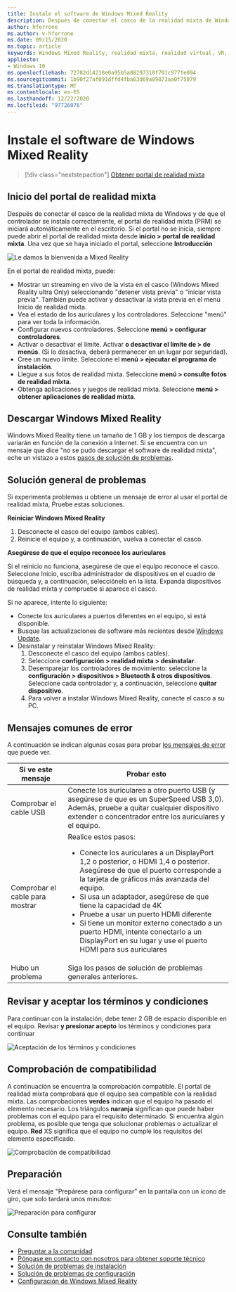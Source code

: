 ```yaml
---
title: Instale el software de Windows Mixed Reality
description: Después de conectar el casco de la realidad mixta de Windows, use la aplicación del portal de realidad mixta para empezar a trabajar y descargar las características de Windows Mixed Reality.
author: hferrone
ms.author: v-hferrone
ms.date: 09/15/2020
ms.topic: article
keywords: Windows Mixed Reality, realidad mixta, realidad virtual, VR, MR, introducción, configuración, portal de realidad mixta
appliesto:
- Windows 10
ms.openlocfilehash: 72782d14218e0a95b5a88297310f791c977fe094
ms.sourcegitcommit: 1b90f27af091dffd4fba63d69a89873aa0f75079
ms.translationtype: MT
ms.contentlocale: es-ES
ms.lasthandoff: 12/22/2020
ms.locfileid: "97726076"
---
```

# <a name="install-windows-mixed-reality-software"></a>Instale el software de Windows Mixed Reality

> [!div class="nextstepaction"]
> [Obtener portal de realidad mixta](https://www.microsoft.com/p/mixed-reality-portal/9ng1h8b3zc7m?activetab=pivot:overviewtab)

## <a name="launch-mixed-reality-portal"></a>Inicio del portal de realidad mixta

Después de conectar el casco de la realidad mixta de Windows y de que el controlador se instala correctamente, el portal de realidad mixta (PRM) se iniciará automáticamente en el escritorio. Si el portal no se inicia, siempre puede abrir el portal de realidad mixta desde **inicio > portal de realidad mixta**. Una vez que se haya iniciado el portal, seleccione **Introducción**

![Le damos la bienvenida a Mixed Reality](images/1050px-mixedrealityportal.png)

En el portal de realidad mixta, puede:

* Mostrar un streaming en vivo de la vista en el casco (Windows Mixed Reality ultra Only) seleccionando "detener vista previa" o "iniciar vista previa". También puede activar y desactivar la vista previa en el menú Inicio de realidad mixta.
* Vea el estado de los auriculares y los controladores. Seleccione "menú" para ver toda la información.
* Configurar nuevos controladores. Seleccione **menú > configurar controladores**.
* Activar o desactivar el límite. Activar **o desactivar el límite de > de menús**. (Si lo desactiva, deberá permanecer en un lugar por seguridad).
* Cree un nuevo límite. Seleccione el **menú > ejecutar el programa de instalación**.
* Llegue a sus fotos de realidad mixta. Seleccione **menú > consulte fotos de realidad mixta**.
* Obtenga aplicaciones y juegos de realidad mixta. Seleccione **menú > obtener aplicaciones de realidad mixta**.

## <a name="download-windows-mixed-reality"></a>Descargar Windows Mixed Reality

Windows Mixed Reality tiene un tamaño de 1 GB y los tiempos de descarga variarán en función de la conexión a Internet. Si se encuentra con un mensaje que dice "no se pudo descargar el software de realidad mixta", eche un vistazo a estos [pasos de solución de problemas](installation_errors.md#we-couldnt-download-the-mixed-reality-software-or-hang-tight-while-we-do-some-downloading).

## <a name="general-troubleshooting"></a>Solución general de problemas

Si experimenta problemas u obtiene un mensaje de error al usar el portal de realidad mixta, Pruebe estas soluciones.

**Reiniciar Windows Mixed Reality**

1. Desconecte el casco del equipo (ambos cables).
2. Reinicie el equipo y, a continuación, vuelva a conectar el casco.

**Asegúrese de que el equipo reconoce los auriculares**

Si el reinicio no funciona, asegúrese de que el equipo reconoce el casco. Seleccione Inicio, escriba administrador de dispositivos en el cuadro de búsqueda y, a continuación, selecciónelo en la lista. Expanda dispositivos de realidad mixta y compruebe si aparece el casco.

Si no aparece, intente lo siguiente:

* Conecte los auriculares a puertos diferentes en el equipo, si está disponible.
* Busque las actualizaciones de software más recientes desde [Windows Update](https://support.microsoft.com/help/12373).
* Desinstalar y reinstalar Windows Mixed Reality:
    1. Desconecte el casco del equipo (ambos cables).
    2. Seleccione **configuración > realidad mixta > desinstalar**.
    3. Desemparejar los controladores de movimiento: seleccione la **configuración > dispositivos > Bluetooth & otros dispositivos**. Seleccione cada controlador y, a continuación, seleccione **quitar dispositivo**.
    4. Para volver a instalar Windows Mixed Reality, conecte el casco a su PC.

## <a name="common-error-messages"></a>Mensajes comunes de error

A continuación se indican algunas cosas para probar [los mensajes de error](error-codes.md) que puede ver.

| Si ve este mensaje | Probar esto |
| --- | --- |
| Comprobar el cable USB | Conecte los auriculares a otro puerto USB (y asegúrese de que es un SuperSpeed USB 3,0). Además, pruebe a quitar cualquier dispositivo extender o concentrador entre los auriculares y el equipo. |
| Comprobar el cable para mostrar | Realice estos pasos: <ul><li>Conecte los auriculares a un DisplayPort 1,2 o posterior, o HDMI 1,4 o posterior. Asegúrese de que el puerto corresponde a la tarjeta de gráficos más avanzada del equipo.</li><li>Si usa un adaptador, asegúrese de que tiene la capacidad de 4K</li><li>Pruebe a usar un puerto HDMI diferente</li><li>Si tiene un monitor externo conectado a un puerto HDMI, intente conectarlo a un DisplayPort en su lugar y use el puerto HDMI para sus auriculares</li></ul> |
| Hubo un problema | Siga los pasos de solución de problemas generales anteriores. |

## <a name="review-and-accept-terms-and-conditions"></a>Revisar y aceptar los términos y condiciones

Para continuar con la instalación, debe tener 2 GB de espacio disponible en el equipo. Revisar **y presionar acepto** los términos y condiciones para continuar

![Aceptación de los términos y condiciones](images/1050px-mixedrealityportalpage2.png)

## <a name="compatibility-check"></a>Comprobación de compatibilidad

A continuación se encuentra la comprobación compatible. El portal de realidad mixta comprobará que el equipo sea compatible con la realidad mixta. Las comprobaciones **verdes** indican que el equipo ha pasado el elemento necesario. Los triángulos **naranja** significan que puede haber problemas con el equipo para el requisito determinado. Si encuentra algún problema, es posible que tenga que solucionar problemas o actualizar el equipo. **Red** XS significa que el equipo no cumple los requisitos del elemento especificado.

![Comprobación de compatibilidad](images/1050px-compatcheck.png)

## <a name="getting-ready"></a>Preparación

Verá el mensaje "Prepárese para configurar" en la pantalla con un icono de giro, que solo tardará unos minutos:

![Preparación para configurar](images/1050px-gettingsetup.png)

## <a name="see-also"></a>Consulte también

* [Preguntar a la comunidad](https://answers.microsoft.com)
* [Póngase en contacto con nosotros para obtener soporte técnico](https://support.microsoft.com/contactus/)
* [Solución de problemas de instalación](installation_errors.md)
* [Solución de problemas de configuración](wmr-setup-faq.md)
* [Configuración de Windows Mixed Reality](set-up-windows-mixed-reality.md)
